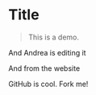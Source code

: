 # Title

> This is a demo.

And Andrea is editing it

And from the website

GitHub is cool. Fork me!

